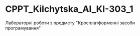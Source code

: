 # CPPT_Kilchytska_AI_KI-303_1
Лабораторні роботи з предмету "Кросплатформенні засоби програмування"
